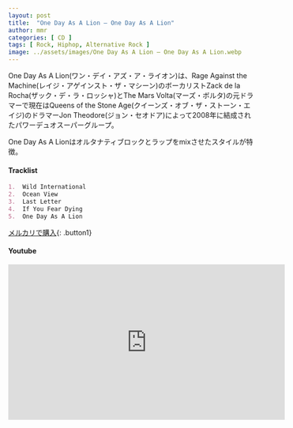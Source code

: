 ```yaml
---
layout: post
title:  "One Day As A Lion – One Day As A Lion"
author: mmr
categories: [ CD ]
tags: [ Rock, Hiphop, Alternative Rock ]
image: ../assets/images/One Day As A Lion – One Day As A Lion.webp
---
```


One Day As A Lion(ワン・デイ・アズ・ア・ライオン)は、Rage Against the Machine(レイジ・アゲインスト・ザ・マシーン)のボーカリストZack de la Rocha(ザック・デ・ラ・ロッシャ)とThe Mars Volta(マーズ・ボルタ)の元ドラマーで現在はQueens of the Stone Age(クイーンズ・オブ・ザ・ストーン・エイジ)のドラマーJon Theodore(ジョン・セオドア)によって2008年に結成されたパワーデュオスーパーグループ。

One Day As A Lionはオルタナティブロックとラップをmixさせたスタイルが特徴。

#### Tracklist
```md
1.  Wild International
2.  Ocean View
3.  Last Letter
4.  If You Fear Dying
5.  One Day As A Lion
```

[メルカリで購入](https://jp.mercari.com/item/m94029315505?afid=6142608987){: .button1}

#### Youtube
<iframe width="560" height="315" src="https://www.youtube.com/embed/2EOcpSDh52I?si=CGROsJY92Gfo67U8" title="YouTube video player" frameborder="0" allow="accelerometer; autoplay; clipboard-write; encrypted-media; gyroscope; picture-in-picture; web-share" referrerpolicy="strict-origin-when-cross-origin" allowfullscreen></iframe>